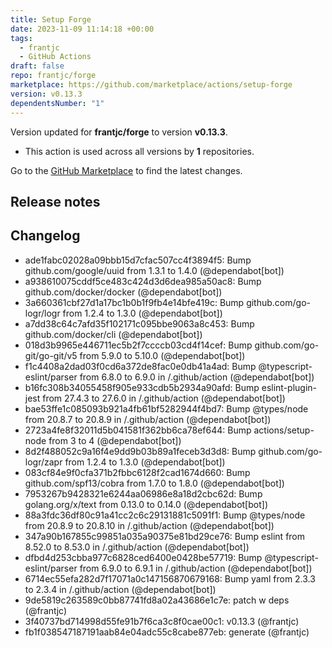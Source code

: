 ```yaml
---
title: Setup Forge
date: 2023-11-09 11:14:18 +00:00
tags:
  - frantjc
  - GitHub Actions
draft: false
repo: frantjc/forge
marketplace: https://github.com/marketplace/actions/setup-forge
version: v0.13.3
dependentsNumber: "1"
---
```



Version updated for **frantjc/forge** to version **v0.13.3**.
- This action is used across all versions by **1** repositories.

Go to the [GitHub Marketplace](https://github.com/marketplace/actions/setup-forge) to find the latest changes.

## Release notes

## Changelog
* ade1fabc02028a09bbb15d7cfac507cc4f3894f5: Bump github.com/google/uuid from 1.3.1 to 1.4.0 (@dependabot[bot])
* a938610075cddf5ce483c424d3d6dea985a50ac8: Bump github.com/docker/docker (@dependabot[bot])
* 3a660361cbf27d1a17bc1b0b1f9fb4e14bfe419c: Bump github.com/go-logr/logr from 1.2.4 to 1.3.0 (@dependabot[bot])
* a7dd38c64c7afd35f102171c095bbe9063a8c453: Bump github.com/docker/cli (@dependabot[bot])
* 018d3b9965e446711ec5b2f7ccccb03cd4f14cef: Bump github.com/go-git/go-git/v5 from 5.9.0 to 5.10.0 (@dependabot[bot])
* f1c4408a2dad03f0cd6a372de8fac0e0db41a4ad: Bump @typescript-eslint/parser from 6.8.0 to 6.9.0 in /.github/action (@dependabot[bot])
* b16fc308b34055458f905e933cdb5b2934a90afd: Bump eslint-plugin-jest from 27.4.3 to 27.6.0 in /.github/action (@dependabot[bot])
* bae53ffe1c085093b921a4fb61bf5282944f4bd7: Bump @types/node from 20.8.7 to 20.8.9 in /.github/action (@dependabot[bot])
* 2723a4fe8f32011d5b041581f362bb6ca78ef644: Bump actions/setup-node from 3 to 4 (@dependabot[bot])
* 8d2f488052c9a16f4e9dd9b03b89a1feceb3d3d8: Bump github.com/go-logr/zapr from 1.2.4 to 1.3.0 (@dependabot[bot])
* 083cf84e9f0cfa371b2fbbc6128f2cad1674d660: Bump github.com/spf13/cobra from 1.7.0 to 1.8.0 (@dependabot[bot])
* 7953267b9428321e6244aa06986e8a18d2cbc62d: Bump golang.org/x/text from 0.13.0 to 0.14.0 (@dependabot[bot])
* 88a3fdc36df80c91a41cc2c6c29131881c5091f1: Bump @types/node from 20.8.9 to 20.8.10 in /.github/action (@dependabot[bot])
* 347a90b167855c99851a035a90375e81bd29ce76: Bump eslint from 8.52.0 to 8.53.0 in /.github/action (@dependabot[bot])
* dfbd4d253cbba977c6828ced6400e0428be57719: Bump @typescript-eslint/parser from 6.9.0 to 6.9.1 in /.github/action (@dependabot[bot])
* 6714ec55efa282d7f17071a0c147156870679168: Bump yaml from 2.3.3 to 2.3.4 in /.github/action (@dependabot[bot])
* 9de5819c263589c0bb87741fd8a02a43686e1c7e: patch w deps (@frantjc)
* 3f40737bd714998d55fe91b7f6ca3c8f0cae00c1: v0.13.3 (@frantjc)
* fb1f038547187191aab84e04adc55c8cabe877eb: generate (@frantjc)


